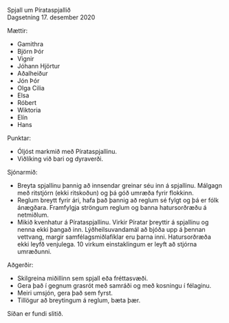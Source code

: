 Spjall um Pírataspjallið  
Dagsetning 17. desember 2020

Mættir:
* Gamithra
* Björn Þór
* Vignir
* Jóhann Hjörtur
* Aðalheiður
* Jón Þór
* Olga Cilia
* Elsa
* Róbert
* Wiktoria
* Elín
* Hans

Punktar:
* Óljóst markmið með Pírataspjallinu.
* Viðlíking við bari og dyraverði.

Sjónarmið:
* Breyta spjallinu þannig að innsendar greinar séu inn á spjallinu. Málgagn með ritstjórn (ekki ritskoðun) og þá góð umræða fyrir flokkinn.
* Reglum breytt fyrir ári, hafa það þannig að reglum sé fylgt og þá er fólk ánægðara. Framfylgja ströngum reglum og banna hatursorðræðu á netmiðlum.
* Mikið kvenhatur á Pírataspjallinu. Virkir Píratar þreyttir á spjallinu og nenna ekki þangað inn. Lýðheilsuvandamál að bjóða upp á þennan vettvang, margir samfélagsmiðlafíklar eru þarna inni. Hatursorðræða ekki leyfð venjulega. 10 virkum einstaklingum er leyft að stjórna umræðunni.

Aðgerðir:
* Skilgreina miðillinn sem spjall eða fréttasvæði.
* Gera það í gegnum grasrót með samráði og með kosningu í félaginu.
* Meiri umsjón, gera það sem fyrst.
* Tillögur að breytingum á reglum, bæta þær.

Síðan er fundi slitið.